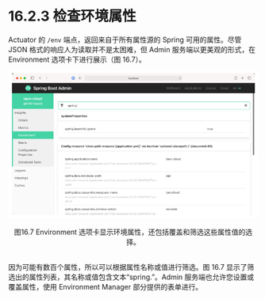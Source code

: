 # 16.2.3 检查环境属性

Actuator 的 `/env` 端点，返回来自于所有属性源的 Spring 可用的属性。尽管 JSON 格式的响应人为读取并不是太困难，但 Admin 服务端以更美观的形式，在 Environment 选项卡下进行展示（图 16.7）。

![](../../assets/16.7.png)

<center>图16.7 Environment 选项卡显示环境属性，还包括覆盖和筛选这些属性值的选择。</center></br>

因为可能有数百个属性，所以可以根据属性名称或值进行筛选。图 16.7 显示了筛选出的属性列表，其名称或值包含文本“spring.”。Admin 服务端也允许您设置或覆盖属性，使用 Environment Manager 部分提供的表单进行。
